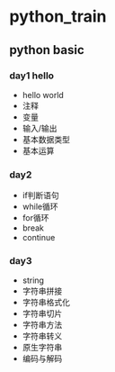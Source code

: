 # python_train
## python basic
### day1 hello
- hello world
- 注释
- 变量
- 输入/输出
- 基本数据类型
- 基本运算
### day2
- if判断语句
- while循环
- for循环
- break
- continue
### day3
- string
- 字符串拼接
- 字符串格式化
- 字符串切片
- 字符串方法
- 字符串转义
- 原生字符串
- 编码与解码